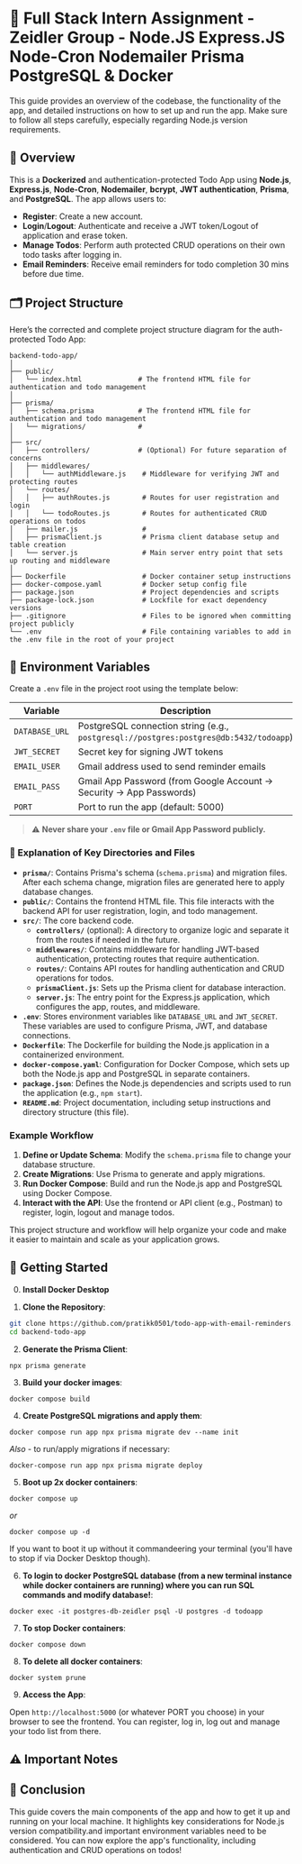 # 📝 Full Stack Intern Assignment - Zeidler Group - Node.JS Express.JS Node-Cron Nodemailer Prisma PostgreSQL & Docker

This guide provides an overview of the codebase, the functionality of the app, and detailed instructions on how to set up and run the app. Make sure to follow all steps carefully, especially regarding Node.js version requirements.

## 📖 Overview

This is a **Dockerized** and authentication-protected Todo App using **Node.js**, **Express.js**, **Node-Cron**, **Nodemailer**, **bcrypt**, **JWT authentication**, **Prisma**, and **PostgreSQL**. The app allows users to:

- **Register**: Create a new account.
- **Login**/**Logout**: Authenticate and receive a JWT token/Logout of application and erase token.
- **Manage Todos**: Perform auth protected CRUD operations on their own todo tasks after logging in.
- **Email Reminders**: Receive email reminders for todo completion 30 mins before due time.

## 🗂️ Project Structure

Here’s the corrected and complete project structure diagram for the auth-protected Todo App:

```
backend-todo-app/
│
├── public/
│   └── index.html              # The frontend HTML file for authentication and todo management
│
├── prisma/
│   ├── schema.prisma           # The frontend HTML file for authentication and todo management
│   └── migrations/             #
│
├── src/
│   ├── controllers/            # (Optional) For future separation of concerns
│   ├── middlewares/
│   │   └── authMiddleware.js    # Middleware for verifying JWT and protecting routes
│   └── routes/
│   │   ├── authRoutes.js        # Routes for user registration and login
│   │   └── todoRoutes.js        # Routes for authenticated CRUD operations on todos
│   ├── mailer.js                # 
│   ├── prismaClient.js          # Prisma client database setup and table creation
│   └── server.js                # Main server entry point that sets up routing and middleware
│
├── Dockerfile                   # Docker container setup instructions
├── docker-compose.yaml          # Docker setup config file
├── package.json                 # Project dependencies and scripts
├── package-lock.json            # Lockfile for exact dependency versions
├── .gitignore                   # Files to be ignored when committing project publicly
└── .env                         # File containing variables to add in the .env file in the root of your project
```

## 🔧 Environment Variables

Create a `.env` file in the project root using the template below:

| Variable | Description |
|-----------|-------------|
| `DATABASE_URL` | PostgreSQL connection string (e.g., `postgresql://postgres:postgres@db:5432/todoapp`) |
| `JWT_SECRET` | Secret key for signing JWT tokens |
| `EMAIL_USER` | Gmail address used to send reminder emails |
| `EMAIL_PASS` | Gmail App Password (from Google Account → Security → App Passwords) |
| `PORT` | Port to run the app (default: 5000) |

> ⚠️ **Never share your `.env` file or Gmail App Password publicly.**

### 📄 Explanation of Key Directories and Files

- **`prisma/`**: Contains Prisma's schema (`schema.prisma`) and migration files. After each schema change, migration files are generated here to apply database changes.
- **`public/`**: Contains the frontend HTML file. This file interacts with the backend API for user registration, login, and todo management.
- **`src/`**: The core backend code.
  - **`controllers/`** (optional): A directory to organize logic and separate it from the routes if needed in the future.
  - **`middlewares/`**: Contains middleware for handling JWT-based authentication, protecting routes that require authentication.
  - **`routes/`**: Contains API routes for handling authentication and CRUD operations for todos.
  - **`prismaClient.js`**: Sets up the Prisma client for database interaction.
  - **`server.js`**: The entry point for the Express.js application, which configures the app, routes, and middleware.
- **`.env`**: Stores environment variables like `DATABASE_URL` and `JWT_SECRET`. These variables are used to configure Prisma, JWT, and database connections.
- **`Dockerfile`**: The Dockerfile for building the Node.js application in a containerized environment.
- **`docker-compose.yaml`**: Configuration for Docker Compose, which sets up both the Node.js app and PostgreSQL in separate containers.
- **`package.json`**: Defines the Node.js dependencies and scripts used to run the application (e.g., `npm start`).
- **`README.md`**: Project documentation, including setup instructions and directory structure (this file).

### Example Workflow

1. **Define or Update Schema**: Modify the `schema.prisma` file to change your database structure.
2. **Create Migrations**: Use Prisma to generate and apply migrations.
3. **Run Docker Compose**: Build and run the Node.js app and PostgreSQL using Docker Compose.
4. **Interact with the API**: Use the frontend or API client (e.g., Postman) to register, login, logout and manage todos.

This project structure and workflow will help organize your code and make it easier to maintain and scale as your application grows.

## 🚀 Getting Started

0. **Install Docker Desktop**

1. **Clone the Repository**:

```bash
git clone https://github.com/pratikk0501/todo-app-with-email-reminders.git
cd backend-todo-app
```

2. **Generate the Prisma Client**:

`npx prisma generate`

3. **Build your docker images**:

`docker compose build`

4. **Create PostgreSQL migrations and apply them**:

`docker compose run app npx prisma migrate dev --name init`

_Also_ - to run/apply migrations if necessary:

`docker-compose run app npx prisma migrate deploy`

5. **Boot up 2x docker containers**:

`docker compose up`

_or_

`docker compose up -d`

If you want to boot it up without it commandeering your terminal (you'll have to stop if via Docker Desktop though).

6. **To login to docker PostgreSQL database (from a new terminal instance while docker containers are running) where you can run SQL commands and modify database!**:

`docker exec -it postgres-db-zeidler psql -U postgres -d todoapp`

7. **To stop Docker containers**:

`docker compose down`

8. **To delete all docker containers**:

`docker system prune`

9. **Access the App**:

Open `http://localhost:5000` (or whatever PORT you choose) in your browser to see the frontend. You can register, log in, log out and manage your todo list from there.

## ⚠️ Important Notes

## 🎯 Conclusion

This guide covers the main components of the app and how to get it up and running on your local machine. It highlights key considerations for Node.js version compatibility.and important environment variables need to be considered. You can now explore the app's functionality, including authentication and CRUD operations on todos!

